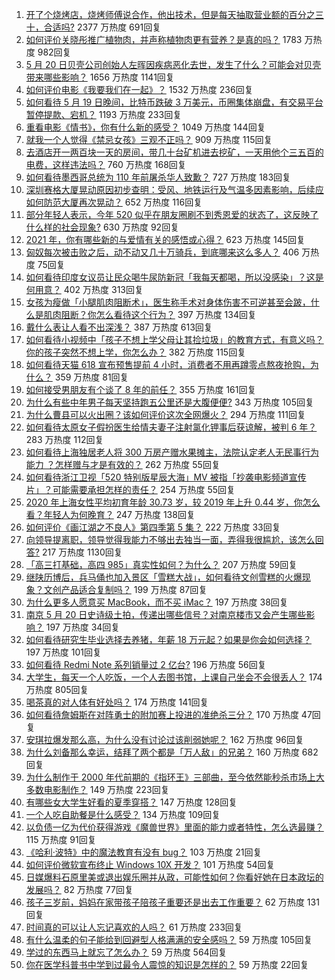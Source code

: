 1. [开了个烧烤店，烧烤师傅说合作，他出技术，但是每天抽取营业额的百分之三十，合适吗?](https://www.zhihu.com/question/456743652) 2377 万热度 691回复
1. [如何评价关晓彤推广植物肉，并声称植物肉更有营养？是真的吗？](https://www.zhihu.com/question/460278107) 1783 万热度 982回复
1. [5 月 20 日贝壳公司创始人左晖因疾病恶化去世，发生了什么？可能会对贝壳带来哪些影响？](https://www.zhihu.com/question/460483613) 1656 万热度 1141回复
1. [如何评价电影《我要我们在一起》？](https://www.zhihu.com/question/339320960) 1532 万热度 236回复
1. [如何看待 5 月 19 日晚间，比特币跌破 3 万美元，币圈集体崩盘，有交易平台暂停提款、宕机？](https://www.zhihu.com/question/460373052) 1193 万热度 233回复
1. [重看电影《情书》，你有什么新的感受？](https://www.zhihu.com/question/458859724) 1049 万热度 144回复
1. [就我一个人觉得《禁忌女孩》三观不正吗？](https://www.zhihu.com/question/459426098) 909 万热度 115回复
1. [去酒店开一两百块一天的房间，带几十台矿机进去挖矿，一天用他个三五百的电费，这样违法吗？](https://www.zhihu.com/question/460015320) 760 万热度 168回复
1. [如何看待墨西哥总统为 110 年前屠杀华人致歉？](https://www.zhihu.com/question/460080688) 727 万热度 183回复
1. [深圳赛格大厦晃动原因初步查明：受风、地铁运行及气温多因素影响，后续应如何防范大厦再次晃动？](https://www.zhihu.com/question/460333803) 652 万热度 116回复
1. [部分年轻人表示，今年 520 似乎在朋友圈刷不到秀恩爱的状态了，这反映了什么样的社会现象?](https://www.zhihu.com/question/460423038) 630 万热度 92回复
1. [2021 年，你有哪些新的与爱情有关的感悟或心得？](https://www.zhihu.com/question/459046990) 623 万热度 145回复
1. [匈奴每次被击败之后，动不动又几十万骑兵，到底哪来这么多人？](https://www.zhihu.com/question/459734790) 406 万热度 75回复
1. [如何看待印度女议员让民众喝牛尿防新冠「我每天都喝，所以没感染」？这是何用意？](https://www.zhihu.com/question/460070125) 402 万热度 313回复
1. [女孩为瘦做「小腿肌肉阻断术」，医生称手术对身体伤害不可逆甚至会跛，什么是肌肉阻断？你怎么看待这个行为？](https://www.zhihu.com/question/460433831) 397 万热度 134回复
1. [戴什么表让人看不出深浅？](https://www.zhihu.com/question/447868724) 387 万热度 613回复
1. [如何看待小视频中「孩子不想上学父母让其捡垃圾」的教育方式，有意义吗？你的孩子突然不想上学，你怎么办？](https://www.zhihu.com/question/460046826) 382 万热度 115回复
1. [如何看待天猫 618 宣布预售提前 4 小时，消费者不用再蹲零点熬夜抢购，为什么？](https://www.zhihu.com/question/460462395) 359 万热度 81回复
1. [如何接受男朋友有个谈了 8 年的前任？](https://www.zhihu.com/question/458142301) 355 万热度 161回复
1. [为什么有些中年男子每天坚持跑五公里还是大腹便便?](https://www.zhihu.com/question/457131875) 343 万热度 105回复
1. [为什么曹县可以火出圈？该如何评价这次全网爆火？](https://www.zhihu.com/question/460351832) 294 万热度 111回复
1. [如何看待太原女子假扮医生给情夫妻子注射氯化钾事后获谅解，被判 6 年？](https://www.zhihu.com/question/460225330) 283 万热度 112回复
1. [如何看待上海独居老人将 300 万房产赠水果摊主，法院认定老人无民事行为能力 ？怎样赠与才是有效的？](https://www.zhihu.com/question/460310210) 262 万热度 55回复
1. [如何看待浙江卫视「520 特别版星辰大海」MV 被指「抄袭电影频道宣传片」？可能需要承担怎样的责任？](https://www.zhihu.com/question/460466033) 254 万热度 55回复
1. [2020 年上海女性平均初育年龄 30.73 岁，较 2019 年上升 0.44 岁，你怎么看？年轻人为何晚育？](https://www.zhihu.com/question/460137446) 247 万热度 138回复
1. [如何评价《画江湖之不良人》第四季第 5 集？](https://www.zhihu.com/question/460308083) 222 万热度 33回复
1. [向领导提离职，领导觉得我能力不够出去独当一面，弄得我很尴尬，该怎么回答?](https://www.zhihu.com/question/452663695) 217 万热度 1130回复
1. [「高三打基础，高四 985」真实性如何？为什么？](https://www.zhihu.com/question/460156200) 207 万热度 59回复
1. [继陕历博后，兵马俑也加入景区「雪糕大战」，如何看待文创雪糕的火爆现象？文创产品适合复制吗？](https://www.zhihu.com/question/460296119) 199 万热度 87回复
1. [为什么更多人愿意买 MacBook，而不买 iMac？](https://www.zhihu.com/question/285261815) 197 万热度 38回复
1. [南京 5 月 20 日史诗级土拍，传递出哪些信号？对南京楼市又会产生哪些影响？](https://www.zhihu.com/question/460320921) 197 万热度 34回复
1. [如何看待研究生毕业选择去养猪，年薪 18 万元起？如果是你会如何选择？](https://www.zhihu.com/question/460279521) 197 万热度 101回复
1. [如何看待 Redmi Note 系列销量过 2 亿台?](https://www.zhihu.com/question/460424609) 196 万热度 56回复
1. [大学生，每天一个人吃饭，一个人去图书馆，上课自己坐会不会很丢人？](https://www.zhihu.com/question/456048288) 174 万热度 805回复
1. [喝茶真的对人体有好处吗？](https://www.zhihu.com/question/450322435) 174 万热度 141回复
1. [如何看待詹姆斯在对阵勇士的附加赛上投进的准绝杀三分？](https://www.zhihu.com/question/460456140) 170 万热度 47回复
1. [安琪拉爆发那么高，为什么没有讨论过该削弱她呢？](https://www.zhihu.com/question/459387462) 162 万热度 96回复
1. [为什么刘备那么幸运，结拜了两个都是「万人敌」的兄弟？](https://www.zhihu.com/question/266240810) 160 万热度 682回复
1. [为什么制作于 2000 年代前期的《指环王》三部曲，至今依然能秒杀市场上大多数电影制作？](https://www.zhihu.com/question/36509150) 149 万热度 223回复
1. [有哪些女大学生好看的夏季穿搭？](https://www.zhihu.com/question/316762010) 147 万热度 128回复
1. [一个人吃自助餐是什么感受？](https://www.zhihu.com/question/413006960) 134 万热度 109回复
1. [以负债一亿为代价获得游戏《魔兽世界》里面的能力或者特性，怎么选最赚？](https://www.zhihu.com/question/459961100) 115 万热度 91回复
1. [《哈利·波特》中的魔法教育有没有 bug？](https://www.zhihu.com/question/459857558) 103 万热度 21回复
1. [如何评价微软宣布终止 Windows 10X 开发？](https://www.zhihu.com/question/460253008) 101 万热度 54回复
1. [日媒爆料石原里美或退出娱乐圈并从政，可能性如何？你看好她在日本政坛的发展吗？](https://www.zhihu.com/question/460302496) 82 万热度 77回复
1. [孩子三岁前，妈妈在家带孩子陪孩子重要还是出去工作重要？](https://www.zhihu.com/question/428327797) 62 万热度 131回复
1. [时间真的可以让人忘记喜欢的人吗？](https://www.zhihu.com/question/459470996) 61 万热度 233回复
1. [有什么温柔的句子能给到回避型人格满满的安全感吗？](https://www.zhihu.com/question/455031931) 59 万热度 105回复
1. [学过的东西马上就忘了怎么办？](https://www.zhihu.com/question/27252044) 59 万热度 564回复
1. [你在医学科普书中学到过最令人震惊的知识是怎样的？](https://www.zhihu.com/question/456001336) 59 万热度 22回复
